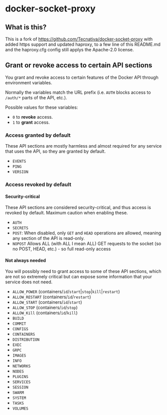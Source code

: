 # docker-socket-proxy

## What is this?

This is a fork of https://github.com/Tecnativa/docker-socket-proxy with added https support and updated haproxy, to a few line of this README.md and the haproxy.cfg config still applys the Apache-2.0 license.

## Grant or revoke access to certain API sections

You grant and revoke access to certain features of the Docker API through environment
variables.

Normally the variables match the URL prefix (i.e. `AUTH` blocks access to `/auth/*`
parts of the API, etc.).

Possible values for these variables:

-   `0` to **revoke** access.
-   `1` to **grant** access.

### Access granted by default

These API sections are mostly harmless and almost required for any service that uses the
API, so they are granted by default.

-   `EVENTS`
-   `PING`
-   `VERSION`

### Access revoked by default

#### Security-critical

These API sections are considered security-critical, and thus access is revoked by
default. Maximum caution when enabling these.

-   `AUTH`
-   `SECRETS`
-   `POST`: When disabled, only `GET` and `HEAD` operations are allowed, meaning any section of the API is read-only.
-   `NOPOST` Allows ALL (with ALL I mean ALL) GET requests to the socket (so no POST, HEAD, etc.) - so full read-only access

#### Not always needed

You will possibly need to grant access to some of these API sections, which are not so
extremely critical but can expose some information that your service does not need.

-   `ALLOW_POWER` (containers/`id`/`start`|`stop`|`kill`|`restart`)
-   `ALLOW_RESTART` (containers/`id`/`restart`)
-   `ALLOW_START` (containers/`id`/`start`)
-   `ALLOW_STOP` (containers/`id`/`stop`)
-   `ALLOW_Kill` (containers/`id`/`kill`)
-   `BUILD`
-   `COMMIT`
-   `CONFIGS`
-   `CONTAINERS`
-   `DISTRIBUTION`
-   `EXEC`
-   `GRPC`
-   `IMAGES`
-   `INFO`
-   `NETWORKS`
-   `NODES`
-   `PLUGINS`
-   `SERVICES`
-   `SESSION`
-   `SWARM`
-   `SYSTEM`
-   `TASKS`
-   `VOLUMES`
